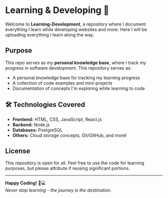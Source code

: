 # Learning & Developing 🚀

Welcome to **Learning-Development**, a repository where I document everything I learn while developing websites and more. Here I will be uploading everything I learn along the way. 

## Purpose
This repo serves as my **personal knowledge base**, where I track my progress in software development.
This repository serves as:
- A personal knowledge base for tracking my learning progress
- A collection of code examples and mini-projects
- Documentation of concepts I'm exploring while learning to code

## 🛠️ Technologies Covered
- **Frontend:** HTML, CSS, JavaScript, React.js  
- **Backend:** Node.js  
- **Databases:** PostgreSQL  
- **Others:** Cloud storage concepts, Git/GitHub, and more!  

## License
This repository is open for all. Feel free to use the code for learning purposes, but please attribute if reusing significant portions.

---

**Happy Coding!** 🌟💻  
_Never stop learning - the journey is the destination._
